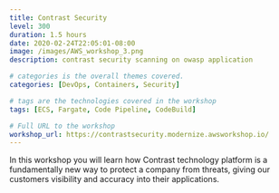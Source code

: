 ```yaml
---
title: Contrast Security
level: 300
duration: 1.5 hours
date: 2020-02-24T22:05:01-08:00
image: /images/AWS_workshop_3.png
description: contrast security scanning on owasp application

# categories is the overall themes covered. 
categories: [DevOps, Containers, Security]

# tags are the technologies covered in the workshop
tags: [ECS, Fargate, Code Pipeline, CodeBuild]

# Full URL to the workshop
workshop_url: https://contrastsecurity.modernize.awsworkshop.io/
---
```


In this workshop you will learn how Contrast technology platform is a fundamentally new way to protect a company from threats, giving our customers visibility and accuracy into their applications. 
